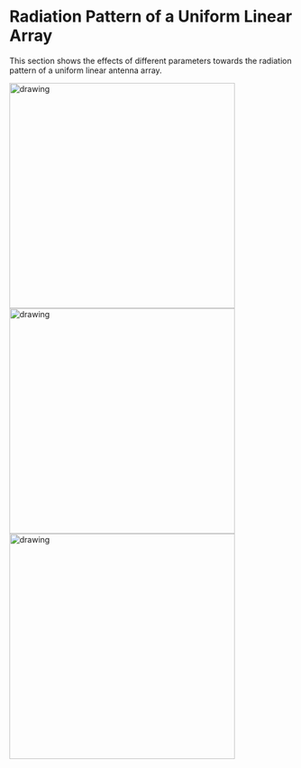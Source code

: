 # Radiation Pattern of a Uniform Linear Array

This section shows the effects of different parameters towards the radiation pattern of a uniform linear antenna array.

<img src="https://github.com/scrappycoc0/sim-ant/blob/master/images/rad_pattern_n.png" alt="drawing" width="400"/>
<img src="https://github.com/scrappycoc0/sim-ant/blob/master/images/rad_pattern_d.png" alt="drawing" width="400"/>
<img src="https://github.com/scrappycoc0/sim-ant/blob/master/images/rad_pattern_delay.png" alt="drawing" width="400"/>
